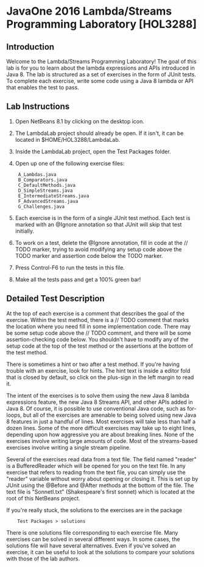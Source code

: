 # JavaOne 2016 Lambda/Streams Programming Laboratory [HOL3288]

## Introduction

Welcome to the Lambda/Streams Programming Laboratory! The goal of this
lab is for you to learn about the lambda expressions and APIs
introduced in Java 8. The lab is structured as a set of exercises in
the form of JUnit tests. To complete each exercise, write some code
using a Java 8 lambda or API that enables the test to pass.

## Lab Instructions

1. Open NetBeans 8.1 by clicking on the desktop icon.

2. The LambdaLab project should already be open. If it isn't,
it can be located in $HOME/HOL3288/LambdaLab.

3. Inside the LambdaLab project, open the Test Packages folder.

4. Open up one of the following exercise files:

        A_Lambdas.java
        B_Comparators.java
        C_DefaultMethods.java
        D_SimpleStreams.java
        E_IntermediateStreams.java
        F_AdvancedStreams.java
        G_Challenges.java

5. Each exercise is in the form of a single JUnit test method. Each
test is marked with an @Ignore annotation so that JUnit will skip that
test initially.

6. To work on a test, delete the @Ignore annotation, fill in code at
the // TODO marker, trying to avoid modifying any setup code above the
TODO marker and assertion code below the TODO marker.

7. Press Control-F6 to run the tests in this file.

8. Make all the tests pass and get a 100% green bar!

## Detailed Test Description

At the top of each exercise is a comment that describes the goal of
the exercise. Within the test method, there is a // TODO comment that
marks the location where you need fill in some implementation
code. There may be some setup code above the // TODO comment, and
there will be some assertion-checking code below.  You shouldn't have
to modify any of the setup code at the top of the test method or the
assertions at the bottom of the test method.

There is sometimes a hint or two after a test method. If you're having
trouble with an exercise, look for hints. The hint text is inside
a editor fold that is closed by default, so click on the plus-sign
in the left margin to read it.

The intent of the exercises is to solve them using the new Java 8
lambda expressions feature, the new Java 8 Streams API, and other APIs
added in Java 8. Of course, it is possible to use conventional Java
code, such as for-loops, but all of the exercises are amenable to
being solved using new Java 8 features in just a handful of
lines. Most exercises will take less than half a dozen lines. Some of
the more difficult exercises may take up to eight lines, depending
upon how aggressive you are about breaking lines. None of the
exercises involve writing large amounts of code. Most of the
streams-based exercises involve writing a single stream pipeline.

Several of the exercises read data from a text file. The field named
"reader" is a BufferedReader which will be opened for you on the text
file. In any exercise that refers to reading from the text file, you
can simply use the "reader" variable without worry about opening or
closing it. This is set up by JUnit using the @Before and @After
methods at the bottom of the file. The text file is "SonnetI.txt"
(Shakespeare's first sonnet) which is located at the root of this
NetBeans project.

If you're really stuck, the solutions to the exercises are in the package

        Test Packages > solutions

There is one solutions file corresponding to each exercise file.  Many
exercises can be solved in several different ways. In some cases, the
solutions file will have several alternatives. Even if you've solved
an exercise, it can be useful to look at the solutions to compare your
solutions with those of the lab authors.
